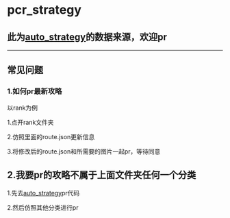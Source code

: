 # pcr_strategy

## 此为[auto_strategy](https://github.com/SonderXiaoming/auto_strategy)的数据来源，欢迎pr

------

## 常见问题

### 1.如何pr最新攻略

以rank为例

1.点开rank文件夹

2.仿照里面的route.json更新信息

3.将修改后的route.json和所需要的图片一起pr，等待同意

## 2.我要pr的攻略不属于上面文件夹任何一个分类

1.先去[auto_strategy](https://github.com/SonderXiaoming/auto_strategy)pr代码

2.然后仿照其他分类进行pr
